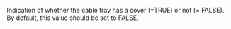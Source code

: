 Indication of whether the cable tray has a cover (=TRUE) or not (= FALSE). By default, this value should be set to FALSE.